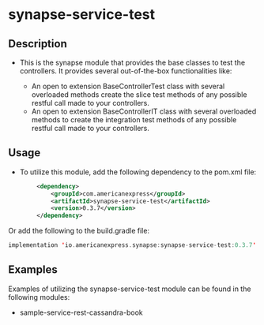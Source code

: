 # synapse-service-test

## Description

- This is the synapse module that provides the base classes to test the controllers. It provides several out-of-the-box
  functionalities like:

    - An open to extension BaseControllerTest class with several overloaded methods create the slice test methods of any
      possible restful call made to your controllers.
    - An open to extension BaseControllerIT class with several overloaded methods to create the integration test methods
      of any possible restful call made to your controllers.

## Usage
- To utilize this module, add the following dependency to the pom.xml file:
```xml
        <dependency>
            <groupId>com.americanexpress</groupId>
            <artifactId>synapse-service-test</artifactId>
            <version>0.3.7</version>
        </dependency>
```
Or add the following to the build.gradle file:
```kotlin
implementation 'io.americanexpress.synapse:synapse-service-test:0.3.7'
```
## Examples
Examples of utilizing the synapse-service-test module can be found in the following modules:
- sample-service-rest-cassandra-book
